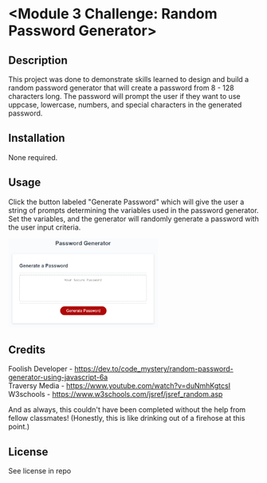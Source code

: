 # <Module 3 Challenge: Random Password Generator>

## Description

This project was done to demonstrate skills learned to design and build a random password generator that will create a password from 8 - 128 characters long. The password will prompt the user if they want to use uppcase, lowercase, numbers, and special characters in the generated password.

## Installation

None required.

## Usage

Click the button labeled "Generate Password" which will give the user a string of prompts determining the variables used in the password generator. Set the variables, and the generator will randomly generate a password with the user input criteria.

<img src="./Assets/03-javascript-homework-demo.png" alt="Screenshot of Password Button" style="display: inline-block; margin 0 auto; max-width: 300px">

## Credits

Foolish Developer - https://dev.to/code_mystery/random-password-generator-using-javascript-6a<br>
Traversy Media - https://www.youtube.com/watch?v=duNmhKgtcsI<br>
W3schools - https://www.w3schools.com/jsref/jsref_random.asp<br>

And as always, this couldn't have been completed without the help from fellow classmates! (Honestly, this is like drinking out of a firehose at this point.)

## License

See license in repo